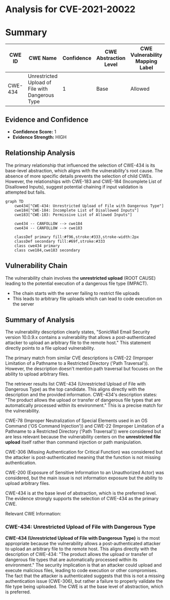# Analysis for CVE-2021-20022

# Summary
| CWE ID | CWE Name | Confidence | CWE Abstraction Level | CWE Vulnerability Mapping Label | CWE-Vulnerability Mapping Notes |
|---|---|---|---|---|---|
| CWE-434 | Unrestricted Upload of File with Dangerous Type | 1 | Base | Allowed | Primary CWE |

## Evidence and Confidence

*   **Confidence Score:** 1
*   **Evidence Strength:** HIGH

## Relationship Analysis
The primary relationship that influenced the selection of CWE-434 is its base-level abstraction, which aligns with the vulnerability's root cause. The absence of more specific details prevents the selection of child CWEs. However, the relationships with CWE-183 and CWE-184 (Incomplete List of Disallowed Inputs), suggest potential chaining if input validation is attempted but fails.

```mermaid
graph TD
    cwe434["CWE-434: Unrestricted Upload of File with Dangerous Type"]
    cwe184["CWE-184: Incomplete List of Disallowed Inputs"]
    cwe183["CWE-183: Permissive List of Allowed Inputs"]
    
    cwe434 -- CANFOLLOW --> cwe184
    cwe434 -- CANFOLLOW --> cwe183
    
    classDef primary fill:#f96,stroke:#333,stroke-width:2px
    classDef secondary fill:#69f,stroke:#333
    class cwe434 primary
    class cwe184,cwe183 secondary
```

## Vulnerability Chain
The vulnerability chain involves the **unrestricted upload** (ROOT CAUSE) leading to the potential execution of a dangerous file type (IMPACT).
  - The chain starts with the server failing to restrict file uploads
  - This leads to arbitrary file uploads which can lead to code execution on the server

## Summary of Analysis
The vulnerability description clearly states, "SonicWall Email Security version 10.0.9.x contains a vulnerability that allows a post-authenticated attacker to upload an arbitrary file to the remote host." This statement directly points to a file upload vulnerability.

The primary match from similar CVE descriptions is CWE-22 (Improper Limitation of a Pathname to a Restricted Directory ('Path Traversal')). However, the description doesn't mention path traversal but focuses on the ability to upload arbitrary files.

The retriever results list CWE-434 (Unrestricted Upload of File with Dangerous Type) as the top candidate. This aligns directly with the description and the provided information. CWE-434's description states: "The product allows the upload or transfer of dangerous file types that are automatically processed within its environment." This is a precise match for the vulnerability.

CWE-78 (Improper Neutralization of Special Elements used in an OS Command ('OS Command Injection')) and CWE-22 (Improper Limitation of a Pathname to a Restricted Directory ('Path Traversal')) were considered but are less relevant because the vulnerability centers on the **unrestricted file upload** itself rather than command injection or path manipulation.

CWE-306 (Missing Authentication for Critical Function) was considered but the attacker is post-authenticated meaning that the function is not missing authentication.

CWE-200 (Exposure of Sensitive Information to an Unauthorized Actor) was considered, but the main issue is not information exposure but the ability to upload arbitrary files.

CWE-434 is at the base level of abstraction, which is the preferred level. The evidence strongly supports the selection of CWE-434 as the primary CWE.

Relevant CWE Information:
### CWE-434: Unrestricted Upload of File with Dangerous Type
**CWE-434 (Unrestricted Upload of File with Dangerous Type)** is the most appropriate because the vulnerability allows a post-authenticated attacker to upload an arbitrary file to the remote host. This aligns directly with the description of CWE-434: "The product allows the upload or transfer of dangerous file types that are automatically processed within its environment." The security implication is that an attacker could upload and execute malicious files, leading to code execution or other compromises. The fact that the attacker is authenticated suggests that this is not a missing authentication issue (CWE-306), but rather a failure to properly validate the file type being uploaded. The CWE is at the base level of abstraction, which is preferred.